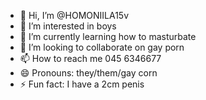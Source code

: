 - 👋 Hi, I’m @HOMONIILA15v
- 👀 I’m interested in boys
- 🌱 I’m currently learning how to masturbate
- 💞️ I’m looking to collaborate on gay porn
- 📫 How to reach me 045 6346677
- 😄 Pronouns: they/them/gay corn
- ⚡ Fun fact: I have a 2cm penis

<!---
HOMONIILA15v/HOMONIILA15v is a ✨ special ✨ repository because its `README.md` (this file) appears on your GitHub profile.
You can click the Preview link to take a look at your changes.
--->

